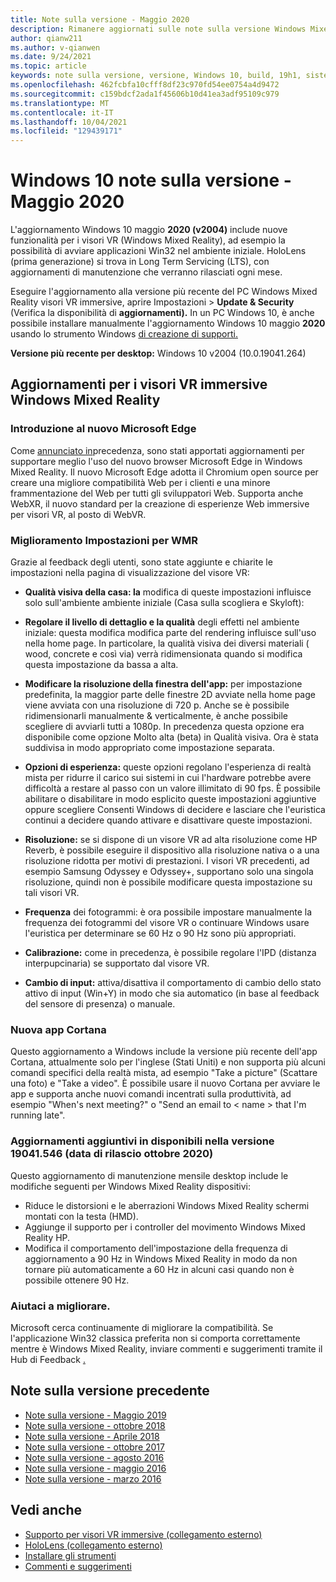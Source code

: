 ```yaml
---
title: Note sulla versione - Maggio 2020
description: Rimanere aggiornati sulle note sulla versione Windows Mixed Reality per l'aggiornamento Windows 10 maggio 2020.
author: qianw211
ms.author: v-qianwen
ms.date: 9/24/2021
ms.topic: article
keywords: note sulla versione, versione, Windows 10, build, 19h1, sistema operativo, maggio 2020
ms.openlocfilehash: 462fcbfa10cfff8df23c970fd54ee0754a4d9472
ms.sourcegitcommit: c159bdcf2ada1f45606b10d41ea3adf95109c979
ms.translationtype: MT
ms.contentlocale: it-IT
ms.lasthandoff: 10/04/2021
ms.locfileid: "129439171"
---
```

# <a name="windows-10-release-notes---may-2020"></a>Windows 10 note sulla versione - Maggio 2020

L'aggiornamento Windows 10 maggio **2020 (v2004)** include nuove funzionalità per i visori VR (Windows Mixed Reality), ad esempio la possibilità di avviare applicazioni Win32 nel ambiente iniziale. HoloLens (prima generazione) si trova in Long Term Servicing (LTS), con aggiornamenti di manutenzione che verranno rilasciati ogni mese.

Eseguire l'aggiornamento alla versione più recente del PC Windows Mixed Reality visori VR immersive, aprire Impostazioni > **Update & Security** (Verifica la disponibilità di **aggiornamenti).** In un PC Windows 10, è anche possibile installare manualmente l'aggiornamento Windows 10 maggio **2020** usando lo strumento Windows [di creazione di supporti.](https://www.microsoft.com/software-download/windows10)

**Versione più recente per desktop:** Windows 10 v2004 (10.0.19041.264)

## <a name="updates-for-windows-mixed-reality-immersive-headsets"></a>Aggiornamenti per i visori VR immersive Windows Mixed Reality

### <a name="introducing-the-new-microsoft-edge"></a>Introduzione al nuovo Microsoft Edge

Come [annunciato in](/windows/mixed-reality/new-microsoft-edge)precedenza, sono stati apportati aggiornamenti per supportare meglio l'uso del nuovo browser Microsoft Edge in Windows Mixed Reality. Il nuovo Microsoft Edge adotta il Chromium open source per creare una migliore compatibilità Web per i clienti e una minore frammentazione del Web per tutti gli sviluppatori Web. Supporta anche WebXR, il nuovo standard per la creazione di esperienze Web immersive per visori VR, al posto di WebVR.

### <a name="improved-settings-for-wmr"></a>Miglioramento Impostazioni per WMR

Grazie al feedback degli utenti, sono state aggiunte e chiarite le impostazioni nella pagina di visualizzazione del visore VR:

* **Qualità visiva della casa: la** modifica di queste impostazioni influisce solo sull'ambiente ambiente iniziale (Casa sulla scogliera e Skyloft):

* **Regolare il livello di dettaglio e la qualità** degli effetti nel ambiente iniziale: questa modifica modifica parte del rendering influisce sull'uso nella home page. In particolare, la qualità visiva dei diversi materiali ( wood, concrete e così via) verrà ridimensionata quando si modifica questa impostazione da bassa a alta.

* **Modificare la risoluzione della finestra dell'app:** per impostazione predefinita, la maggior parte delle finestre 2D avviate nella home page viene avviata con una risoluzione di 720 p. Anche se è possibile ridimensionarli manualmente & verticalmente, è anche possibile scegliere di avviarli tutti a 1080p. In precedenza questa opzione era disponibile come opzione Molto alta (beta) in Qualità visiva. Ora è stata suddivisa in modo appropriato come impostazione separata.

* **Opzioni di esperienza:** queste opzioni regolano l'esperienza di realtà mista per ridurre il carico sui sistemi in cui l'hardware potrebbe avere difficoltà a restare al passo con un valore illimitato di 90 fps. È possibile abilitare o disabilitare in modo esplicito queste impostazioni aggiuntive oppure scegliere Consenti Windows di decidere e lasciare che l'euristica continui a decidere quando attivare e disattivare queste impostazioni.

* **Risoluzione:** se si dispone di un visore VR ad alta risoluzione come HP Reverb, è possibile eseguire il dispositivo alla risoluzione nativa o a una risoluzione ridotta per motivi di prestazioni. I visori VR precedenti, ad esempio Samsung Odyssey e Odyssey+, supportano solo una singola risoluzione, quindi non è possibile modificare questa impostazione su tali visori VR.

* **Frequenza** dei fotogrammi: è ora possibile impostare manualmente la frequenza dei fotogrammi del visore VR o continuare Windows usare l'euristica per determinare se 60 Hz o 90 Hz sono più appropriati.

* **Calibrazione:** come in precedenza, è possibile regolare l'IPD (distanza interpupcinaria) se supportato dal visore VR.

* **Cambio di input:** attiva/disattiva il comportamento di cambio dello stato attivo di input (Win+Y) in modo che sia automatico (in base al feedback del sensore di presenza) o manuale.

### <a name="new-cortana-app"></a>Nuova app Cortana

Questo aggiornamento a Windows include la versione più recente dell'app Cortana, attualmente solo per l'inglese (Stati Uniti) e non supporta più alcuni comandi specifici della realtà mista, ad esempio "Take a picture" (Scattare una foto) e "Take a video". È possibile usare il nuovo Cortana per avviare le app e supporta anche nuovi comandi incentrati sulla produttività, ad esempio "When's next meeting?" o "Send an email to \< name \> that I'm running late".
    
### <a name="additional-updates-in-available-in-19041546-released-october-2020"></a>Aggiornamenti aggiuntivi in disponibili nella versione 19041.546 (data di rilascio ottobre 2020)

Questo aggiornamento di manutenzione mensile desktop include le modifiche seguenti per Windows Mixed Reality dispositivi: 
* Riduce le distorsioni e le aberrazioni Windows Mixed Reality schermi montati con la testa (HMD). 
* Aggiunge il supporto per i controller del movimento Windows Mixed Reality HP. 
* Modifica il comportamento dell'impostazione della frequenza di aggiornamento a 90 Hz in Windows Mixed Reality in modo da non tornare più automaticamente a 60 Hz in alcuni casi quando non è possibile ottenere 90 Hz. 

### <a name="help-us-improve"></a>Aiutaci a migliorare.

Microsoft cerca continuamente di migliorare la compatibilità.  Se l'applicazione Win32 classica preferita non si comporta correttamente mentre è Windows Mixed Reality, inviare commenti e suggerimenti tramite il Hub di Feedback [.](https://support.microsoft.com//help/4021566/windows-10-send-feedback-to-microsoft-with-feedback-hub)

## <a name="prior-release-notes"></a>Note sulla versione precedente

* [Note sulla versione - Maggio 2019](release-notes-may-2019.md)
* [Note sulla versione - ottobre 2018](release-notes-october-2018.md)
* [Note sulla versione - Aprile 2018](release-notes-april-2018.md)
* [Note sulla versione - ottobre 2017](release-notes-october-2017.md)
* [Note sulla versione - agosto 2016](release-notes-august-2016.md)
* [Note sulla versione - maggio 2016](release-notes-may-2016.md)
* [Note sulla versione - marzo 2016](release-notes-march-2016.md)

## <a name="see-also"></a>Vedi anche
* [Supporto per visori VR immersive (collegamento esterno)](./troubleshooting-windows-mixed-reality.md)
* [HoloLens (collegamento esterno)](https://support.microsoft.com/products/hololens)
* [Installare gli strumenti](/windows/mixed-reality/develop/install-the-tools)
* [Commenti e suggerimenti](/windows/mixed-reality/give-us-feedback)